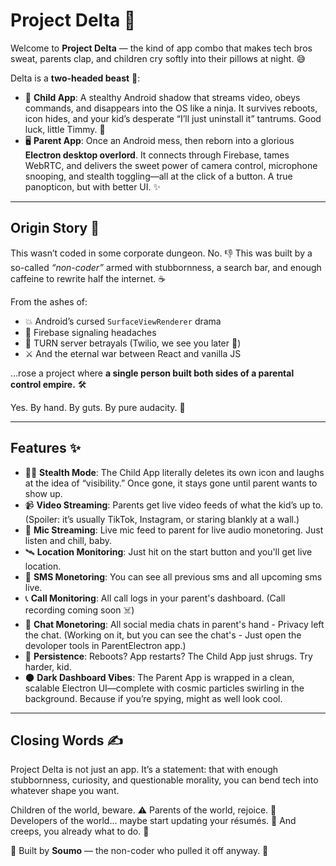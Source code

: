 # Project Delta 🚀

Welcome to **Project Delta** — the kind of app combo that makes tech bros sweat, parents clap, and children cry softly into their pillows at night. 😅

Delta is a **two-headed beast** 🐉:

- 📱 **Child App**: A stealthy Android shadow that streams video, obeys commands, and disappears into the OS like a ninja. It survives reboots, icon hides, and your kid’s desperate “I’ll just uninstall it” tantrums. Good luck, little Timmy. 👀
- 🖥️ **Parent App**: Once an Android mess, then reborn into a glorious **Electron desktop overlord**. It connects through Firebase, tames WebRTC, and delivers the sweet power of camera control, microphone snooping, and stealth toggling—all at the click of a button. A true panopticon, but with better UI. ✨

---

## Origin Story 🧭

This wasn’t coded in some corporate dungeon. No. 👎
This was built by a so-called *“non-coder”* armed with stubbornness, a search bar, and enough caffeine to rewrite half the internet. ☕️

From the ashes of:

- 💥 Android’s cursed `SurfaceViewRenderer` drama
- 🔌 Firebase signaling headaches
- 🧨 TURN server betrayals (Twilio, we see you later 👀)
- ⚔️ And the eternal war between React and vanilla JS

…rose a project where **a single person built both sides of a parental control empire.** 🛠️

Yes. By hand. By guts. By pure audacity. 😤

---

## Features ✨

- 🕵️‍♂️ **Stealth Mode**: The Child App literally deletes its own icon and laughs at the idea of “visibility.” Once gone, it stays gone until parent wants to show up.
- 📹 **Video Streaming**: Parents get live video feeds of what the kid’s up to. (Spoiler: it’s usually TikTok, Instagram, or staring blankly at a wall.)
- 🎤 **Mic Streaming**: Live mic feed to parent for live audio monetoring. Just listen and chill, baby.
- 🛰️ **Location Monitoring**: Just hit on the start button and you'll get live location.
- 📩 **SMS Monetoring**: You can see all previous sms and all upcoming sms live.
- 📞 **Call Monitoring**: All call logs in your parent's dashboard. (Call recording coming soon ☠️)
- 💬 **Chat Monetoring**: All social media chats in parent's hand - Privacy left the chat. (Working on it, but you can see the chat's - Just open the devoloper tools in ParentElectron app.)
- 🔄 **Persistence**: Reboots? App restarts? The Child App just shrugs. Try harder, kid.
- 🌑 **Dark Dashboard Vibes**: The Parent App is wrapped in a clean, scalable Electron UI—complete with cosmic particles swirling in the background. Because if you’re spying, might as well look cool.

---

## Closing Words ✍️

Project Delta is not just an app. It’s a statement:
that with enough stubbornness, curiosity, and questionable morality, you can bend tech into whatever shape you want.

Children of the world, beware. ⚠️
Parents of the world, rejoice. 🎉
Developers of the world… maybe start updating your résumés. 📄
And creeps, you already what to do. 🙂

👑 Built by **Soumo** — the non-coder who pulled it off anyway. 🙌
